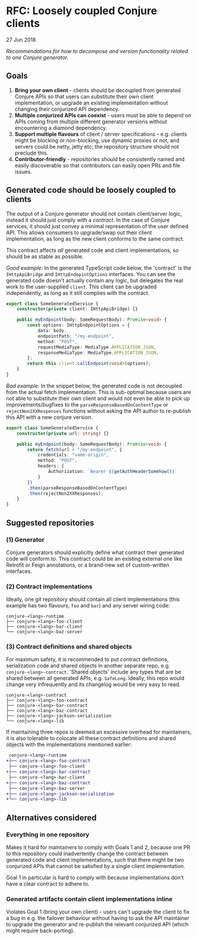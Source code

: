 # RFC: Loosely coupled Conjure clients

27 Jun 2018

_Recommendations for how to decompose and version functionality related to one Conjure generator._

## Goals

1. **Bring your own client** - clients should be decoupled from generated Conjure APIs so that users can substitute their own client implementation, or upgrade an existing implementation without changing their conjurized API dependency.
1. **Multiple conjurized APIs can coexist** - users must be able to depend on APIs coming from multiple different generator versions without encountering a diamond dependency.
1. **Support multiple flavours** of client / server specifications - e.g. clients might be blocking or non-blocking, use dynamic proxies or not, and  servers could be netty, jetty etc; the repository structure should not preclude this.
1. **Contributor-friendly** - repositories should be consistently named and easily discoverable so that contributors can easily open PRs and file issues.

## Generated code should be loosely coupled to clients

The output of a Conjure generator should not contain client/server logic, instead it should just comply with a _contract_. In the case of Conjure services, it should just convey a minimal representation of the user defined API. This allows consumers to upgrade/swap out their client implementation, as long as the new client conforms to the same contract.

This contract affects _all_ generated code and client implementations, so should be as stable as possible.

*Good example*: In the generated TypeScript code below, the 'contract' is the `IHttpApiBridge` and `IHttpEndopintOptions` interfaces.  You can see the generated code doesn't actually contain any logic, but delegates the real work to the user-supplied `client`.  This client can be upgraded independently, as long as it still complies with the contract.

```typescript
export class SomeGeneratedService {
    constructor(private client: IHttpApiBridge) {}

    public myEndpoint(body: SomeRequestBody): Promise<void> {
        const options: IHttpEndpointOptions = {
            data: body,
            endpointPath: "/my-endpoint",
            method: "POST",
            requestMediaType: MediaType.APPLICATION_JSON,
            responseMediaType: MediaType.APPLICATION_JSON,
        };
        return this.client.callEndpoint<void>(options);
    }
}
```

*Bad example*: In the snippet below, the generated code is not decoupled from the actual fetch implementation.  This is sub-optimal because users are not able to substitute their own client and would not even be able to pick up improvements/bugfixes to the `parseResponseBasedOnContentType` or `rejectNon2XXResponses` functions without asking the API author to re-publish this API with a new conjure version.

```typescript
export class SomeGeneratedService {
    constructor(private url: string) {}

    public myEndpoint(body: SomeRequestBody): Promise<void> {
        return fetch(url + "/my-endpoint", {
            credentials: "same-origin",
            method: "POST",
            headers: {
                Authorization: `Bearer ${getAuthHeaderSomehow()}`
            }
        })
        .then(parseResponseBasedOnContentType)
        .then(rejectNon2XXResponses);
    }
}
```


## Suggested repositories

### (1) Generator

Conjure generators should explicitly define what contract their generated code will conform to. This contract could be an existing external one like Retrofit or Feign annotations, or a brand-new set of custom-written interfaces.

### (2) Contract implementations

Ideally, one git repository should contain all client implementations (this example has two flavours, `foo` and `bar`) and any server wiring code:

```
conjure-<lang>-runtime
├── conjure-<lang>-foo-client
├── conjure-<lang>-bar-client
└── conjure-<lang>-baz-server
```

### (3) Contract definitions and shared objects

For maximum safety, it is recommended to put contract definitions, serialization code and shared objects in another separate repo, e.g. `conjure-<lang>-contract`.  'Shared objects' include any types that are be shared between all generated APIs, e.g. `SafeLong`. Ideally, this repo would change very infrequently and its changelog would be very easy to read.

```
conjure-<lang>-contract
├── conjure-<lang>-foo-contract
├── conjure-<lang>-bar-contract
├── conjure-<lang>-baz-contract
├── conjure-<lang>-jackson-serialization
└── conjure-<lang>-lib
```

If maintaining three repos is deemed an excessive overhead for maintainers, it is also tolerable to colocate all these contract definitions and shared objects with the implementations mentioned earlier:

```diff
 conjure-<lang>-runtime
+├── conjure-<lang>-foo-contract
 ├── conjure-<lang>-foo-client
+├── conjure-<lang>-bar-contract
 ├── conjure-<lang>-bar-client
+├── conjure-<lang>-baz-contract
 ├── conjure-<lang>-baz-server
+├── conjure-<lang>-jackson-serialization
+└── conjure-<lang>-lib
```


## Alternatives considered

### Everything in one repository

Makes it hard for maintainers to comply with Goals 1 and 2, because one PR to this repository could inadvertently change the contract between generated code and client implementations, such that there might be two conjurized APIs that cannot be satisfied by a single client implementation.

Goal 1 in particular is hard to comply with because implementations don't have a clear contract to adhere to.

### Generated artifacts contain client implementations inline

Violates Goal 1 (bring your own client) - users can't upgrade the client to fix a bug in e.g. the failover behaviour without having to ask the API maintainer to upgrade the generator and re-publish the relevant conjurized API (which might require back-porting).

